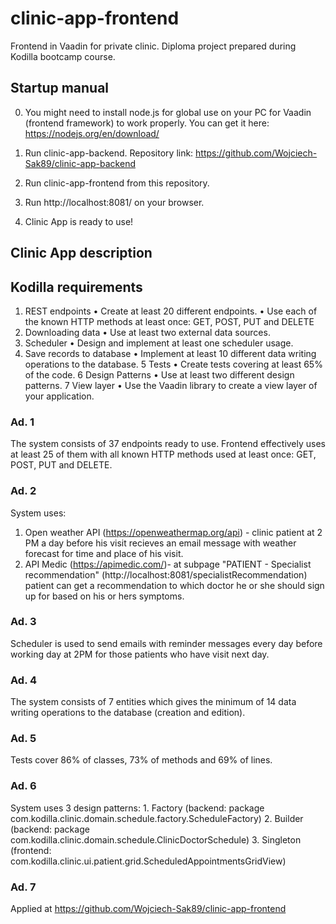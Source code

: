 # clinic-app-frontend
Frontend in Vaadin for private clinic. Diploma project prepared during Kodilla bootcamp course.

## Startup manual
0. You might need to install node.js for global use on your PC for Vaadin (frontend framework) to work properly. You can get it here: https://nodejs.org/en/download/

1. Run clinic-app-backend. Repository link: https://github.com/Wojciech-Sak89/clinic-app-backend
2. Run clinic-app-frontend from this repository.
3. Run http://localhost:8081/ on your browser.
4. Clinic App is ready to use!

## Clinic App description

## Kodilla requirements
1. REST endpoints
  • Create at least 20 different endpoints.
  • Use each of the known HTTP methods at least once: GET, POST, PUT and DELETE
2. Downloading data
  • Use at least two external data sources.
3. Scheduler
  • Design and implement at least one scheduler usage.
4. Save records to database
  • Implement at least 10 different data writing operations to the database.
5 Tests
  • Create tests covering at least 65% of the code.
6 Design Patterns
  • Use at least two different design patterns.
7 View layer
  • Use the Vaadin library to create a view layer of your application.
  
### Ad. 1
  The system consists of 37 endpoints ready to use. Frontend effectively uses at least 25 of them with all known HTTP methods used at least once: GET, POST, PUT and DELETE.

### Ad. 2
  System uses:
  1. Open weather API (https://openweathermap.org/api) - clinic patient at 2 PM a day before his visit recieves an email message with weather forecast for time and place of his      visit.
  2. API Medic (https://apimedic.com/)- at subpage "PATIENT - Specialist recommendation" (http://localhost:8081/specialistRecommendation) patient can get a recommendation to         which doctor he or she should sign up for based on his or hers symptoms.

### Ad. 3
  Scheduler is used to send emails with reminder messages every day before working day at 2PM for those patients who have visit next day.

### Ad. 4
 The system consists of 7 entities which gives the minimum of 14 data writing operations to the database (creation and edition).

### Ad. 5
  Tests cover 86% of classes, 73% of methods and 69% of lines.

### Ad. 6
  System uses 3 design patterns:
    1. Factory (backend: package com.kodilla.clinic.domain.schedule.factory.ScheduleFactory)
    2. Builder (backend: package com.kodilla.clinic.domain.schedule.ClinicDoctorSchedule)
    3. Singleton (frontend: com.kodilla.clinic.ui.patient.grid.ScheduledAppointmentsGridView)

### Ad. 7
  Applied at https://github.com/Wojciech-Sak89/clinic-app-frontend
